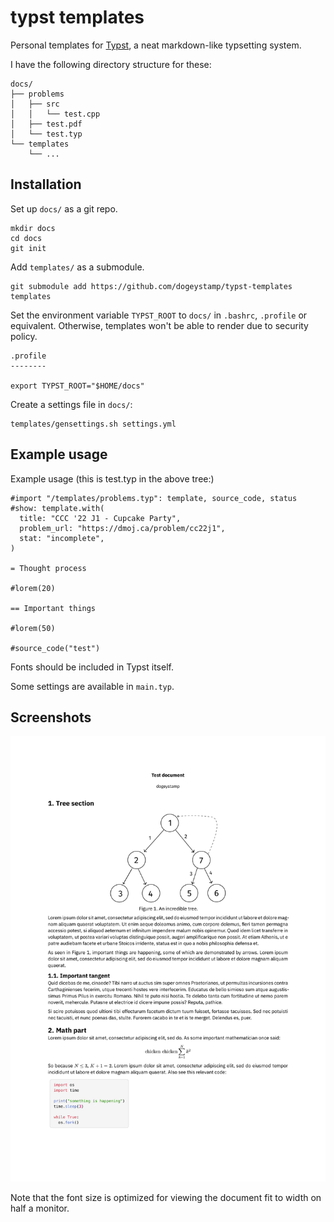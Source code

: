 # typst templates

Personal templates for [Typst](https://github.com/typst/typst), a neat markdown-like typsetting system.

I have the following directory structure for these:

```
docs/
├── problems
│   ├── src
│   │   └── test.cpp
│   ├── test.pdf
│   └── test.typ
└── templates
    └── ...
```

## Installation

Set up `docs/` as a git repo.

    mkdir docs
    cd docs
    git init

Add `templates/` as a submodule.
    
    git submodule add https://github.com/dogeystamp/typst-templates templates

Set the environment variable `TYPST_ROOT` to `docs/` in `.bashrc`, `.profile` or equivalent.
Otherwise, templates won't be able to render due to security policy.

    .profile
    --------

    export TYPST_ROOT="$HOME/docs"

Create a settings file in `docs/`:

    templates/gensettings.sh settings.yml

## Example usage

Example usage (this is test.typ in the above tree:)

```typ
#import "/templates/problems.typ": template, source_code, status
#show: template.with(
  title: "CCC '22 J1 - Cupcake Party",
  problem_url: "https://dmoj.ca/problem/cc22j1",
  stat: "incomplete",
)

= Thought process

#lorem(20)

== Important things

#lorem(50)

#source_code("test")
```

Fonts should be included in Typst itself.

Some settings are available in `main.typ`.

## Screenshots

![preview](https://raw.githubusercontent.com/dogeystamp/typst-templates/master/preview.jpg)

Note that the font size is optimized for viewing the document fit to width on half a monitor.
